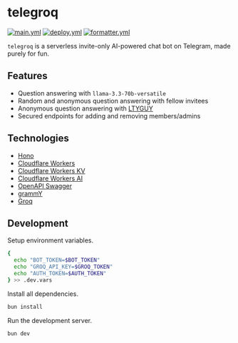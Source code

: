 # telegroq

[![main.yml](https://github.com/winstxnhdw/telegroq/actions/workflows/main.yml/badge.svg)](https://github.com/winstxnhdw/telegroq/actions/workflows/main.yml)
[![deploy.yml](https://github.com/winstxnhdw/telegroq/actions/workflows/deploy.yml/badge.svg)](https://github.com/winstxnhdw/telegroq/actions/workflows/deploy.yml)
[![formatter.yml](https://github.com/winstxnhdw/telegroq/actions/workflows/formatter.yml/badge.svg)](https://github.com/winstxnhdw/telegroq/actions/workflows/formatter.yml)

`telegroq` is a serverless invite-only AI-powered chat bot on Telegram, made purely for fun.

## Features

- Question answering with `llama-3.3-70b-versatile`
- Random and anonymous question answering with fellow invitees
- Anonymous question answering with [LTYGUY](https://github.com/LTYGUY/)
- Secured endpoints for adding and removing members/admins

## Technologies

- [Hono](https://hono.dev/)
- [Cloudflare Workers](https://workers.cloudflare.com/)
- [Cloudflare Workers KV](https://developers.cloudflare.com/kv/)
- [Cloudflare Workers AI](https://developers.cloudflare.com/workers-ai/)
- [OpenAPI Swagger](https://swagger.io/specification/)
- [grammY](https://grammy.dev/)
- [Groq](https://groq.com/)

## Development

Setup environment variables.

```bash
{
  echo "BOT_TOKEN=$BOT_TOKEN"
  echo "GROQ_API_KEY=$GROQ_TOKEN"
  echo "AUTH_TOKEN=$AUTH_TOKEN"
} >> .dev.vars
```

Install all dependencies.

```bash
bun install
```

Run the development server.

```bash
bun dev
```
